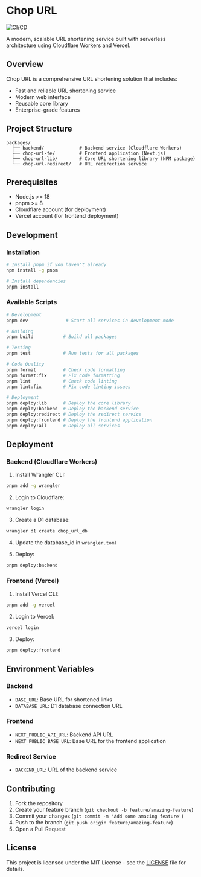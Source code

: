# Chop URL

[![CI/CD](https://github.com/gokh4nozturk/chop-url/actions/workflows/ci.yml/badge.svg)](https://github.com/gokh4nozturk/chop-url/actions/workflows/ci.yml)

A modern, scalable URL shortening service built with serverless architecture using Cloudflare Workers and Vercel.

## Overview

Chop URL is a comprehensive URL shortening solution that includes:

- Fast and reliable URL shortening service
- Modern web interface
- Reusable core library
- Enterprise-grade features

## Project Structure

```
packages/
  ├── backend/             # Backend service (Cloudflare Workers)
  ├── chop-url-fe/         # Frontend application (Next.js)
  ├── chop-url-lib/        # Core URL shortening library (NPM package)
  └── chop-url-redirect/   # URL redirection service
```

## Prerequisites

- Node.js >= 18
- pnpm >= 8
- Cloudflare account (for deployment)
- Vercel account (for frontend deployment)

## Development

### Installation

```bash
# Install pnpm if you haven't already
npm install -g pnpm

# Install dependencies
pnpm install
```

### Available Scripts

```bash
# Development
pnpm dev              # Start all services in development mode

# Building
pnpm build           # Build all packages

# Testing
pnpm test            # Run tests for all packages

# Code Quality
pnpm format          # Check code formatting
pnpm format:fix      # Fix code formatting
pnpm lint            # Check code linting
pnpm lint:fix        # Fix code linting issues

# Deployment
pnpm deploy:lib      # Deploy the core library
pnpm deploy:backend  # Deploy the backend service
pnpm deploy:redirect # Deploy the redirect service
pnpm deploy:frontend # Deploy the frontend application
pnpm deploy:all      # Deploy all services
```

## Deployment

### Backend (Cloudflare Workers)

1. Install Wrangler CLI:
```bash
pnpm add -g wrangler
```

2. Login to Cloudflare:
```bash
wrangler login
```

3. Create a D1 database:
```bash
wrangler d1 create chop_url_db
```

4. Update the database_id in `wrangler.toml`

5. Deploy:
```bash
pnpm deploy:backend
```

### Frontend (Vercel)

1. Install Vercel CLI:
```bash
pnpm add -g vercel
```

2. Login to Vercel:
```bash
vercel login
```

3. Deploy:
```bash
pnpm deploy:frontend
```

## Environment Variables

### Backend
- `BASE_URL`: Base URL for shortened links
- `DATABASE_URL`: D1 database connection URL

### Frontend
- `NEXT_PUBLIC_API_URL`: Backend API URL
- `NEXT_PUBLIC_BASE_URL`: Base URL for the frontend application

### Redirect Service
- `BACKEND_URL`: URL of the backend service

## Contributing

1. Fork the repository
2. Create your feature branch (`git checkout -b feature/amazing-feature`)
3. Commit your changes (`git commit -m 'Add some amazing feature'`)
4. Push to the branch (`git push origin feature/amazing-feature`)
5. Open a Pull Request

## License

This project is licensed under the MIT License - see the [LICENSE](LICENSE) file for details.